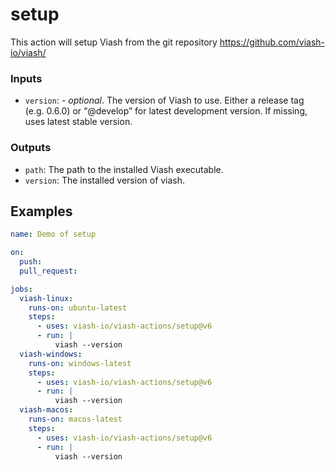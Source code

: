 

# setup

<!--
DO NOT EDIT THIS FILE MANUALLY!
This README was generated by running `make`
-->

This action will setup Viash from the git repository
https://github.com/viash-io/viash/

### Inputs

- `version`: - *optional*. The version of Viash to use. Either a release
  tag (e.g. 0.6.0) or “@develop” for latest development version. If
  missing, uses latest stable version.

### Outputs

- `path`: The path to the installed Viash executable.
- `version`: The installed version of viash.

## Examples

``` yaml
name: Demo of setup

on:
  push:
  pull_request:

jobs:
  viash-linux:
    runs-on: ubuntu-latest
    steps:
      - uses: viash-io/viash-actions/setup@v6
      - run: |
          viash --version
  viash-windows:
    runs-on: windows-latest
    steps:
      - uses: viash-io/viash-actions/setup@v6
      - run: |
          viash --version
  viash-macos:
    runs-on: macos-latest
    steps:
      - uses: viash-io/viash-actions/setup@v6
      - run: |
          viash --version
```
